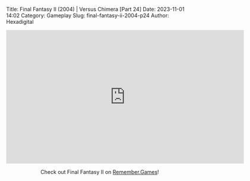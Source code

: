 Title: Final Fantasy II (2004) | Versus Chimera [Part 24]
Date: 2023-11-01 14:02
Category: Gameplay
Slug: final-fantasy-ii-2004-p24
Author: Hexadigital

<center><iframe src="https://www.youtube.com/embed/KVhVeJlI3eU?feature=oembed" allow="accelerometer; autoplay; encrypted-media; gyroscope; picture-in-picture" width="640" height="360" frameborder="0"></iframe>

Check out Final Fantasy II on [Remember.Games](https://remember.games/game/6866/final-fantasy-i-ii-dawn-of-souls/)!</center>